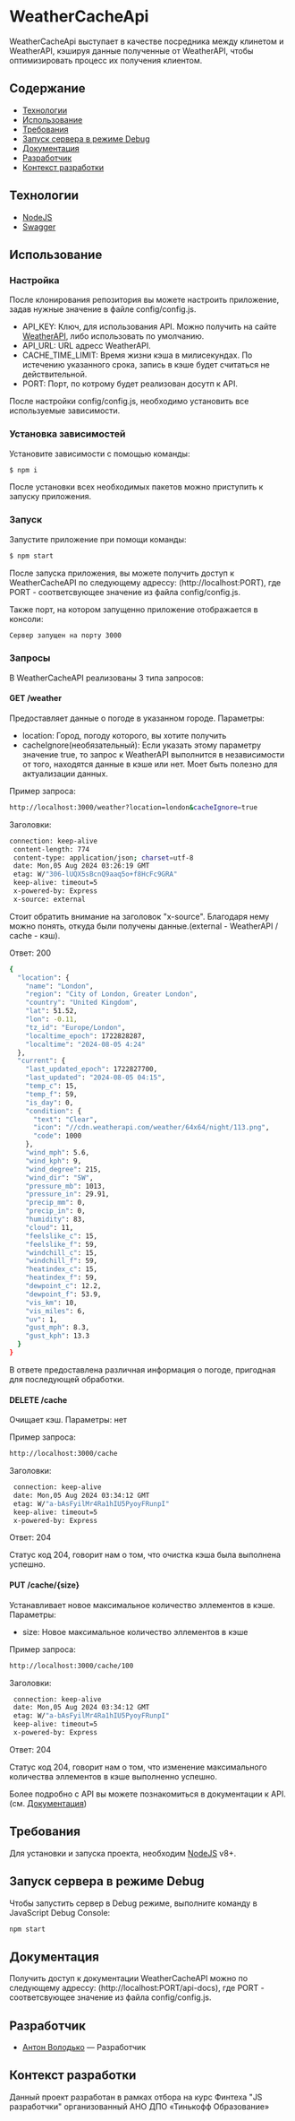# WeatherCacheApi
WeatherCacheApi выступает в качестве посредника между клинетом и WeatherAPI, кэшируя данные полученные от WeatherAPI, чтобы оптимизировать процесс их получения клиентом.

## Содержание
- [Технологии](#технологии)
- [Использование](#использование)
- [Требования](#требования)
- [Запуск сервера в режиме Debug](#запуск-сервера-в-режиме-debug)
- [Документация](#документация)
- [Разработчик](#разработчик)
- [Контекст разработки](#контекст-разработки)

## Технологии
- [NodeJS](https://nodejs.org/en)
- [Swagger](https://swagger.io)

## Использование
### Настройка
После клонирования репозитория вы можете настроить приложение, задав нужные значение в файле config/config.js.

- API_KEY: Ключ, для использования API. Можно получить на сайте [WeatherAPI](https://www.weatherapi.com), либо использовать по умолчанию.
- API_URL: URL адресс WeatherAPI.
- CACHE_TIME_LIMIT: Время жизни кэша в милисекундах. По истечению указанного срока, запись в кэше будет считаться не действительной.
- PORT: Порт, по котрому будет реализован досутп к API.

После настройки config/config.js, необходимо установить все используемые зависимости.

### Установка зависимостей
Установите зависимости с помощью команды:
```sh
$ npm i
```

После установки всех необходимых пакетов можно приступить к запуску приложения.

### Запуск
Запустите приложение при помощи команды:
```sh
$ npm start
```

После запуска приложения, вы можете получить доступ к WeatherCacheAPI по следующему адрессу: (http://localhost:PORT), где PORT - соответсвующее значение из файла config/config.js.

Также порт, на котором запущенно приложение отображается в консоли:
```sh
Сервер запущен на порту 3000
```

### Запросы
В WeatherCacheAPI реализованы 3 типа запросов:

#### GET /weather
Предоставляет данные о погоде в указанном городе.
Параметры:
- location: Город, погоду которого, вы хотите получить
- cacheIgnore(необязательный): Если указать этому параметру значение true, то запрос к WeatherAPI выполнится в независимости от того, находятся данные в кэше или нет. Моет быть полезно для актуализации данных.

Пример запроса:
```sh
http://localhost:3000/weather?location=london&cacheIgnore=true
```

Заголовки:
```sh
connection: keep-alive 
 content-length: 774 
 content-type: application/json; charset=utf-8 
 date: Mon,05 Aug 2024 03:26:19 GMT 
 etag: W/"306-lUQX5sBcnQ9aaq5o+f8HcFc9GRA" 
 keep-alive: timeout=5 
 x-powered-by: Express 
 x-source: external 
```

Стоит обратить внимание на заголовок "x-source". Благодаря нему можно понять, откуда были получены данные.(external - WeatherAPI / cache - кэш).

Ответ: 200
```sh
{
  "location": {
    "name": "London",
    "region": "City of London, Greater London",
    "country": "United Kingdom",
    "lat": 51.52,
    "lon": -0.11,
    "tz_id": "Europe/London",
    "localtime_epoch": 1722828287,
    "localtime": "2024-08-05 4:24"
  },
  "current": {
    "last_updated_epoch": 1722827700,
    "last_updated": "2024-08-05 04:15",
    "temp_c": 15,
    "temp_f": 59,
    "is_day": 0,
    "condition": {
      "text": "Clear",
      "icon": "//cdn.weatherapi.com/weather/64x64/night/113.png",
      "code": 1000
    },
    "wind_mph": 5.6,
    "wind_kph": 9,
    "wind_degree": 215,
    "wind_dir": "SW",
    "pressure_mb": 1013,
    "pressure_in": 29.91,
    "precip_mm": 0,
    "precip_in": 0,
    "humidity": 83,
    "cloud": 11,
    "feelslike_c": 15,
    "feelslike_f": 59,
    "windchill_c": 15,
    "windchill_f": 59,
    "heatindex_c": 15,
    "heatindex_f": 59,
    "dewpoint_c": 12.2,
    "dewpoint_f": 53.9,
    "vis_km": 10,
    "vis_miles": 6,
    "uv": 1,
    "gust_mph": 8.3,
    "gust_kph": 13.3
  }
}
```

В ответе предоставлена различная информация о погоде, пригодная для последующей обработки.

#### DELETE /cache
Очищает кэш.
Параметры: нет

Пример запроса:
```sh
http://localhost:3000/cache
```

Заголовки:
```sh
 connection: keep-alive 
 date: Mon,05 Aug 2024 03:34:12 GMT 
 etag: W/"a-bAsFyilMr4Ra1hIU5PyoyFRunpI" 
 keep-alive: timeout=5 
 x-powered-by: Express 
```

Ответ: 204

Статус код 204, говорит нам о том, что очистка кэша была выполнена успешно.

#### PUT /cache/{size}
Устанавливает новое максимальное количество эллементов в кэше.
Параметры:
- size: Новое максимальное количество эллементов в кэше

Пример запроса:
```sh
http://localhost:3000/cache/100
```

Заголовки:
```sh
 connection: keep-alive 
 date: Mon,05 Aug 2024 03:34:12 GMT 
 etag: W/"a-bAsFyilMr4Ra1hIU5PyoyFRunpI" 
 keep-alive: timeout=5 
 x-powered-by: Express 
```

Ответ: 204

Статус код 204, говорит нам о том, что изменение максимального количества эллементов в кэше выполненно успешно.



Более подробно с API вы можете познакомиться в документации к API. (см. [Документация](#документация))

## Требования
Для установки и запуска проекта, необходим [NodeJS](https://nodejs.org/) v8+.

## Запуск сервера в режиме Debug
Чтобы запустить сервер в Debug режиме, выполните команду в JavaScript Debug Console:
```sh
npm start
```

## Документация
Получить доступ к документации WeatherCacheAPI можно по следующему адрессу: (http://localhost:PORT/api-docs), где PORT - соответсвующее значение из файла config/config.js.

## Разработчик

- [Антон Володько](https://t.me/KiselSlava) — Разработчик

## Контекст разработки
Данный проект разработан в рамках отбора на курс Финтеха "JS разработчки" организованный АНО ДПО «Тинькофф Образование»
